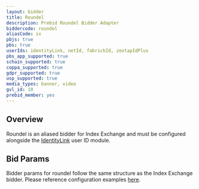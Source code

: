```yaml
---
layout: bidder
title: Roundel
description: Prebid Roundel Bidder Adapter
biddercode: roundel
aliasCode: ix
pbjs: true
pbs: true
userIds: identityLink, netId, fabrickId, zeotapIdPlus
pbs_app_supported: true
schain_supported: true
coppa_supported: true
gdpr_supported: true
usp_supported: true
media_types: banner, video
gvl_id: 10
prebid_member: yes
---
```


## Overview
Roundel is an aliased bidder for Index Exchange and must be configured alongside the [IdentityLink](/dev-docs/modules/userId.html#identitylink) user ID module. 

## Bid Params
Bidder params for roundel follow the same structure as the Index Exchange bidder. Please reference configuration examples [here](/dev-docs/bidders/ix).
 
